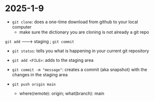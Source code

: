 # 2025-1-9

- `git clone`: does a one-time download from github to your local computer
    - make sure the dictionary you are cloning is not already a git repo

`git add` ---> staging ; `git commit`

- `git status`: tells you what is happening in your current git repository
- `git add <FILE>`: adds <FILE> to the staging area
- `git commit -m "message"`: creates a commit (aka snapshot) with the changes in the staging area

- `git push origin main`
    - where(remote): origin; what(branch): main